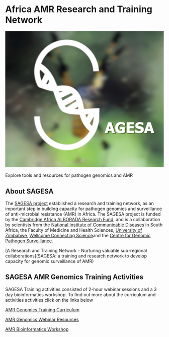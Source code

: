 # Africa AMR Research and Training Network
![SAGESA logo](logos/SAGESA.png)

Explore tools and resources for pathogen genomics and AMR

## About SAGESA

The [SAGESA project](https://sagesa.africa) established a research and training network, as an important step in building capacity for pathogen genomics and surveillance of anti-microbial resistance (AMR) in Africa. The SAGESA project is funded by the [Cambridge Africa ALBORADA Research Fund](https://www.cambridge-africa.cam.ac.uk/initiatives/the-alborada-research-fund/), and is a collaboration by scientists from the [National Institute of Communicable Diseases](https://www.nicd.ac.za) in South Africa, the Faculty of Medicine and Health Sciences, [University of Zimbabwe](http://www.uz.ac.zw/index.php/university-departments), [Wellcome Connecting Science](https://coursesandconferences.wellcomeconnectingscience.org)and the [Centre for Genomic Pathogen Surveillance](https://www.pathogensurveillance.net).    

[A Research and Training Network - Nurturing valuable sub-regional collaborations](SAGESA: a training and research network to develop capacity for genomic surveillance of AMR)


## SAGESA AMR Genomics Training Activities
SAGESA Training activities consisted of 2-hour webinar sessions and a 3 day bioinformatics workshop. To find out more about the curriculum and activities activities click on the links below  

[AMR Genomics Training Curriculum](https://github.com/WCSCourses/SAGESA/blob/main/SAGESA%20Network%20Curriculum%20and%20Activities.pdf)   

[AMR Genomics Webinar Resources](webinars.md)

[AMR Bioinformatics Workshop](https://wcscourses.github.io/AMR-Bio-Africa-2022/)
